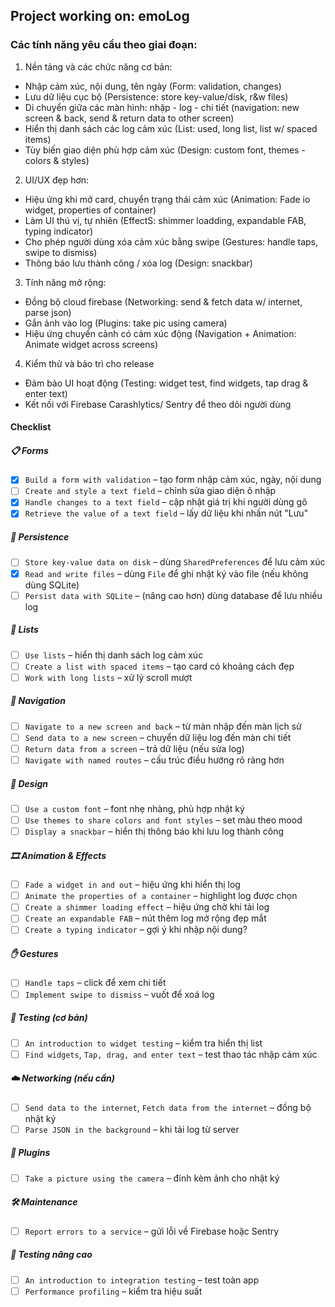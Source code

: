 ## Project working on: emoLog

### Các tính năng yêu cầu theo giai đoạn:

1. Nền tảng và các chức năng cơ bản:

- Nhập cảm xúc, nội dung, tên ngày (Form: validation, changes)
- Lưu dữ liệu cục bộ (Persistence: store key-value/disk, r&w files)
- Di chuyển giữa các màn hình: nhập - log - chi tiết (navigation: new screen & back, send & return data to other screen)
- Hiển thị danh sách các log cảm xúc (List: used, long list, list w/ spaced items)
- Tùy biến giao diện phù hợp cảm xúc (Design: custom font, themes - colors & styles)

2. UI/UX đẹp hơn:

- Hiệu ứng khi mở card, chuyển trạng thái cảm xúc (Animation: Fade io widget, properties of container)
- Làm UI thú vị, tự nhiên (EffectS: shimmer loadding, expandable FAB, typing indicator)
- Cho phép người dùng xóa cảm xúc bằng swipe (Gestures: handle taps, swipe to dismiss)
- Thông báo lưu thành công / xóa log (Design: snackbar)

3. Tính năng mở rộng:

- Đồng bộ cloud firebase (Networking: send & fetch data w/ internet, parse json)
- Gắn ảnh vào log (Plugins: take pic using camera)
- Hiệu ứng chuyển cảnh có cảm xúc động (Navigation + Animation: Animate widget across screens)

4. Kiểm thử và bảo trì cho release

- Đảm bảo UI hoạt động (Testing: widget test, find widgets, tap drag & enter text)
- Kết nối với Firebase Carashlytics/ Sentry để theo dõi người dùng

#### Checklist

##### 📋 Forms

- [x] `Build a form with validation` – tạo form nhập cảm xúc, ngày, nội dung
- [ ] `Create and style a text field` – chỉnh sửa giao diện ô nhập
- [x] `Handle changes to a text field` – cập nhật giá trị khi người dùng gõ
- [x] `Retrieve the value of a text field` – lấy dữ liệu khi nhấn nút "Lưu"

##### 💾 Persistence

- [ ] `Store key-value data on disk` – dùng `SharedPreferences` để lưu cảm xúc
- [x] `Read and write files` – dùng `File` để ghi nhật ký vào file (nếu không dùng SQLite)
- [ ] `Persist data with SQLite` – (nâng cao hơn) dùng database để lưu nhiều log

##### 📃 Lists

- [ ] `Use lists` – hiển thị danh sách log cảm xúc
- [ ] `Create a list with spaced items` – tạo card có khoảng cách đẹp
- [ ] `Work with long lists` – xử lý scroll mượt

##### 🧭 Navigation

- [ ] `Navigate to a new screen and back` – từ màn nhập đến màn lịch sử
- [ ] `Send data to a new screen` – chuyển dữ liệu log đến màn chi tiết
- [ ] `Return data from a screen` – trả dữ liệu (nếu sửa log)
- [ ] `Navigate with named routes` – cấu trúc điều hướng rõ ràng hơn

##### 🎨 Design

- [ ] `Use a custom font` – font nhẹ nhàng, phù hợp nhật ký
- [ ] `Use themes to share colors and font styles` – set màu theo mood
- [ ] `Display a snackbar` – hiển thị thông báo khi lưu log thành công

##### 🎞️ Animation & Effects

- [ ] `Fade a widget in and out` – hiệu ứng khi hiển thị log
- [ ] `Animate the properties of a container` – highlight log được chọn
- [ ] `Create a shimmer loading effect` – hiệu ứng chờ khi tải log
- [ ] `Create an expandable FAB` – nút thêm log mở rộng đẹp mắt
- [ ] `Create a typing indicator` – gợi ý khi nhập nội dung?

##### ✋ Gestures

- [ ] `Handle taps` – click để xem chi tiết
- [ ] `Implement swipe to dismiss` – vuốt để xoá log

##### 🧪 Testing (cơ bản)

- [ ] `An introduction to widget testing` – kiểm tra hiển thị list
- [ ] `Find widgets`, `Tap, drag, and enter text` – test thao tác nhập cảm xúc

##### ☁️ Networking (nếu cần)

- [ ] `Send data to the internet`, `Fetch data from the internet` – đồng bộ nhật ký
- [ ] `Parse JSON in the background` – khi tải log từ server

##### 📸 Plugins

- [ ] `Take a picture using the camera` – đính kèm ảnh cho nhật ký

##### 🛠 Maintenance

- [ ] `Report errors to a service` – gửi lỗi về Firebase hoặc Sentry

##### 🧪 Testing nâng cao

- [ ] `An introduction to integration testing` – test toàn app
- [ ] `Performance profiling` – kiểm tra hiệu suất
